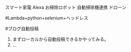 <!--
title:   Lambdaで操りたいもの
tags:    Alexa,lambda,お掃除ロボット,スマート家電,ドローン
id:      838f6ab280e8b96f190d
private: false
-->
スマート家電
Alexa
お掃除ロボット
自動掃除機連携
ドローン


#Lambda+python+selenium+ヘッドレス

#ブログ自動投稿
1. まずローカルから自動投稿できるかやってみる。
2. ...
